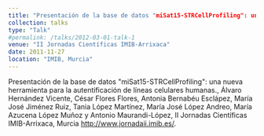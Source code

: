 ```yaml
---
title: "Presentación de la base de datos "miSat15-STRCellProfiling": una nueva herramienta para la autentificación de líneas celulares humanas"
collection: talks
type: "Talk"
#permalink: /talks/2012-03-01-talk-1
venue: "II Jornadas Científicas IMIB-Arrixaca"
date: 2011-11-27
location: "IMIB, Murcia"
---
```


Presentación de la base de datos "miSat15-STRCellProfiling": una nueva herramienta para la autentificación de líneas celulares humanas., Álvaro Hernández Vicente, César Flores Flores, Antonia Bernabéu Esclápez, María José Jiménez Ruiz, Tania López Martínez, María José López Andreo, María Azucena López Muñoz y Antonio Maurandi-López, II Jornadas Científicas IMIB-Arrixaca, Murcia <http://www.jornadaii.imib.es/>.
